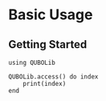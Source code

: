 # Basic Usage

## Getting Started

```@example basic
using QUBOLib

QUBOLib.access() do index
    print(index)
end
```
